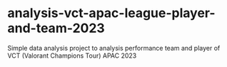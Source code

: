 # analysis-vct-apac-league-player-and-team-2023
Simple data analysis project to analysis performance team and player of VCT (Valorant Champions Tour) APAC 2023
